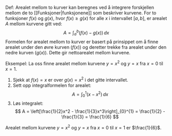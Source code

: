 Def:
Arealet mellom to kurver kan beregnes ved å integrere forskjellen mellom de to [[Funksjoner|funksjonene]] som beskriver kurvene. For to funksjoner $f(x)$ og $g(x)$, hvor $f(x) \geq g(x)$ for alle $x$ i intervallet $[a, b]$, er arealet $A$ mellom kurvene gitt ved:
$$ A = \int_{a}^{b} (f(x) - g(x)) \, dx $$Formelen for arealet mellom to kurver er basert på prinsippet om å finne arealet under den øvre kurven ($f(x)$) og deretter trekke fra arealet under den nedre kurven ($g(x)$). Dette gir nettoarealet mellom kurvene.

Eksempel:
La oss finne arealet mellom kurvene $y = x^2$ og $y = x$ fra $x = 0$ til $x = 1$.

1. Sjekk at $f(x) = x$ er over $g(x) = x^2$ i det gitte intervallet.
2. Sett opp integralformelen for arealet:
$$ A = \int_{0}^{1} (x - x^2) \, dx $$
3. Løs integralet:
$$ A = \left[\frac{1}{2}x^2 - \frac{1}{3}x^3\right]_{0}^{1} = \frac{1}{2} - \frac{1}{3} = \frac{1}{6} $$

Arealet mellom kurvene $y = x^2$ og $y = x$ fra $x = 0$ til $x = 1$ er $\frac{1}{6}$.